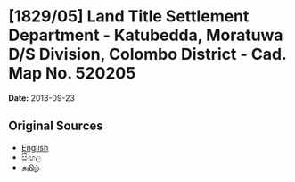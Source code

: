 # [1829/05] Land Title Settlement Department - Katubedda, Moratuwa D/S Division, Colombo District - Cad. Map No. 520205

**Date:** 2013-09-23

## Original Sources

- [English](https://documents.gov.lk/view/extra-gazettes/2013/9/1829-05_E.pdf)
- [සිංහල](https://documents.gov.lk/view/extra-gazettes/2013/9/1829-05_S.pdf)
- [தமிழ்](https://documents.gov.lk/view/extra-gazettes/2013/9/1829-05_T.pdf)
